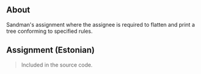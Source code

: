 ## About

Sandman's assignment where the assignee is required to flatten and print a tree conforming to specified rules.

## Assignment (Estonian)

> Included in the source code.